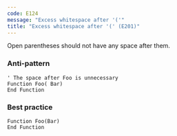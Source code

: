 ```yaml
---
code: E124
message: "Excess whitespace after '('"
title: "Excess whitespace after '(' (E201)"
---
```


Open parentheses should not have any space after them.

### Anti-pattern

```vba
' The space after Foo is unnecessary
Function Foo( Bar)
End Function
```

### Best practice

```vba
Function Foo(Bar)
End Function
```

